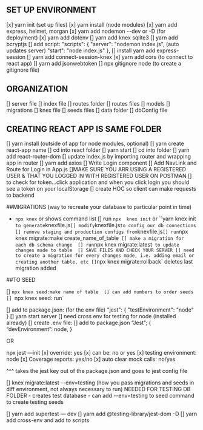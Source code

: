 ## SET UP ENVIRONMENT
[x] yarn init (set up files)
[x] yarn install (node modules)
[x] yarn add express, helmet, morgan 
[x] yarn add nodemon --dev or -D (for deployment)
[x] yarn add dotenv
[] yarn add knex sqlite3
[] yarn add bcryptjs
[] add script: 
 "scripts": {
    "server": "nodemon index.js", (auto updates server)
    "start": "node index.js"
  },
[] install yarn add express-session
[] yarn add connect-session-knex
[x] yarn add cors (to connect to react app)
[] yarn add jsonwebtoken
[] npx gitignore node (to create a gitignore file)

## ORGANIZATION
[] server file 
[] index file 
[] routes folder
    [] routes files
    [] models
[] migrations
[] knex file
[] seeds files 
[] data folder
[] dbConfig file 

## CREATING REACT APP IS SAME FOLDER
[] yarn install (outside of app for node modules, optional)
[] yarn create react-app name
    [] cd into react folder
    [] yarn start 
[] cd into folder 
[] yarn add react-router-dom
[] update index.js by importing router and wrapping app in router 
[] yarn add axios 
[] Write Login component
[] Add NavLink and Route for Login in App.js
[]MAKE SURE YOU ARR USING A REGISTERED USER & THAT YOU LOGGED IN WITH REGISTERED USER ON POSTMAN
[] to check for token...click application and when you click login you should see a token on your localStorage 
[] create HOC so client can make requests to backend 

##MIGRATIONS (way to recreate your database to particular point in time)

- `npx knex` or  shows command list 
[] run `npx  knex init` or ``yarn knex init ` to generate `knexfile.js`
[] modify `knexfile.js` to config our db connections
[] remove staging and production configs from `knexfile.js`
[] run `npx knex migrate:make create_name_of_table` 
[] make a migration for each db schema change 
[] run `npx knex migrate:latest` to update changes made to table 
[] SAVE FILES AND CHECK YOUR SERVER
[] need to create a migration for every changes made, i.e. adding email or creating another table, etc
[]`npx knex migrate:rollback` deletes last migration added 


##TO SEED

[] `npx knex seed:make name of table 
[] can add numbers to order seeds
[] `npx knex seed: run`


[] add to package.json: (for the env file)
 "jest": {
    "testEnvironment": "node"
  }
[] yarn start server 
[] need cross env for testing for node (installed already)
[] create .env file:
[] add  to package.json
“Jest”; {
“devEnvironment”: node, 
}

OR 

npx jest —init
	[x] override: yes
	[x] can be: no or yes 
	[x] testing environment: node
	[x] Coverage reports: yes/no
	[x] auto clear mock calls: no/yes

^^^ takes the jest key out of the package.json and goes to jest  config file 

[]  knex migrate:latest --env=testing (how you pass migrations and seeds in diff environment, not always necessary to run) NEEDED FOR TESTING DB FOLDER 
    - creates test database 
    - can add --env=testing to seed command to create testing seeds 

[] yarn add supertest — dev
[] yarn add @testing-library/jest-dom -D
[] yarn add cross-env and add to scripts 